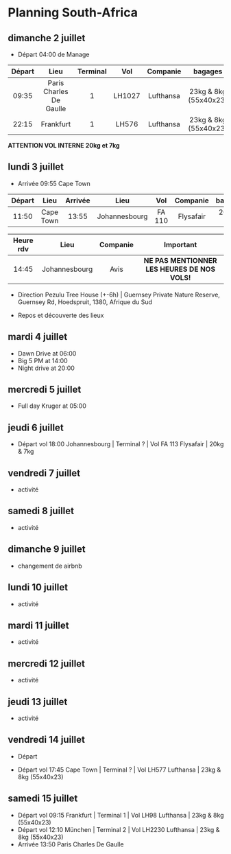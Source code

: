 # Planning South-Africa

## dimanche 2 juillet 

* Départ 04:00 de Manage

| Départ    | Lieu                      |   Terminal    | Vol    | Companie  | bagages               |
| :-------: | :-----------------------: | :-----------: | :----: | :-------: | :-------------------: |
| 09:35     | Paris Charles De Gaulle   | 1             | LH1027 | Lufthansa | 23kg & 8kg (55x40x23) |
| 22:15     | Frankfurt                 | 1             | LH576  | Lufthansa | 23kg & 8kg (55x40x23) |

**ATTENTION VOL INTERNE 20kg et 7kg**

## lundi 3 juillet

* Arrivée 09:55 Cape Town

| Départ    | Lieu                      |   Arrivée     | Lieu          | Vol    | Companie  | bagages               |
| :-------: | :-----------------------: | :-----------: | :-----------: | :----: | :-------: | :-------------------: |
| 11:50     | Cape Town                 | 13:55         | Johannesbourg | FA 110 | Flysafair | 20kg & 7kg            |

| Heure rdv    | Lieu                      | Companie  | Important                                     |
| :----------: | :-----------------------: | :-------: | :-------------------------------------------: |
| 14:45        | Johannesbourg             | Avis      | **NE PAS MENTIONNER LES HEURES DE NOS VOLS!** |

* Direction Pezulu Tree House (+-6h)        | Guernsey Private Nature Reserve, Guernsey Rd, Hoedspruit, 1380, Afrique du Sud

* Repos et découverte des lieux

## mardi 4 juillet

* Dawn Drive  at 06:00
* Big 5 PM    at 14:00
* Night drive at 20:00

## mercredi 5 juillet

* Full day Kruger at 05:00

## jeudi 6 juillet

* Départ vol 18:00 Johannesbourg            | Terminal ? | Vol FA 113 Flysafair | 20kg & 7kg

## vendredi 7 juillet

* activité

## samedi 8 juillet

* activité

## dimanche 9 juillet

* changement de airbnb

## lundi 10 juillet

* activité

## mardi 11 juillet

* activité

## mercredi 12 juillet

* activité

## jeudi 13 juillet

* activité

## vendredi 14 juillet

* Départ 

* Départ vol 17:45 Cape Town                | Terminal ? | Vol LH577  Lufthansa | 23kg & 8kg (55x40x23)

## samedi 15 juillet

* Départ vol 09:15 Frankfurt                | Terminal 1 | Vol LH98   Lufthansa | 23kg & 8kg (55x40x23)
* Départ vol 12:10 München                  | Terminal 2 | Vol LH2230 Lufthansa | 23kg & 8kg (55x40x23)
* Arrivée 13:50 Paris Charles De Gaulle